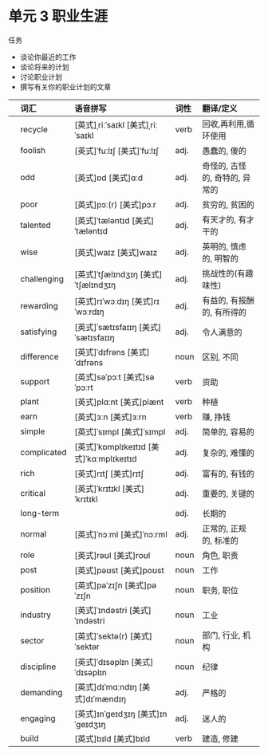 # **单元** **3** 职业生涯

任务

- 谈论你最近的工作
- 谈论将来的计划
- 讨论职业计划
- 撰写有关你的职业计划的文章

|      | 词汇        | 语音拼写                                 | 词性 | 翻译/定义                      |
| :--- | :---------- | :--------------------------------------- | :--- | :----------------------------- |
|      | recycle     | [英式]ˌriːˈsaɪkl [美式]ˌriːˈsaɪkl        | verb | 回收,再利用,循环使用           |
|      | foolish     | [英式]ˈfuːlɪʃ [美式]ˈfuːlɪʃ              | adj. | 愚蠢的, 傻的                   |
|      | odd         | [英式]ɒd [美式]ɑːd                       | adj. | 奇怪的, 古怪的, 奇特的, 异常的 |
|      | poor        | [英式]pɔː(r) [美式]pɔːr                  | adj. | 贫穷的, 贫困的                 |
|      | talented    | [英式]ˈtæləntɪd [美式]ˈtæləntɪd          | adj. | 有天才的, 有才干的             |
|      | wise        | [英式]waɪz [美式]waɪz                    | adj. | 英明的, 慎虑的, 明智的         |
|      | challenging | [英式]ˈtʃælɪndʒɪŋ [美式]ˈtʃælɪndʒɪŋ      | adj. | 挑战性的(有趣味性)             |
|      | rewarding   | [英式]rɪˈwɔːdɪŋ [美式]rɪˈwɔːrdɪŋ         | adj. | 有益的, 有报酬的, 有所得的     |
|      | satisfying  | [英式]ˈsætɪsfaɪɪŋ [美式]ˈsætɪsfaɪɪŋ      | adj. | 令人满意的                     |
|      | difference  | [英式]ˈdɪfrəns [美式]ˈdɪfrəns            | noun | 区别, 不同                     |
|      | support     | [英式]səˈpɔːt [美式]səˈpɔːrt             | verb | 资助                           |
|      | plant       | [英式]plɑːnt [美式]plænt                 | verb | 种植                           |
|      | earn        | [英式]ɜːn [美式]ɜːrn                     | verb | 赚, 挣钱                       |
|      | simple      | [英式]ˈsɪmpl [美式]ˈsɪmpl                | adj. | 简单的, 容易的                 |
|      | complicated | [英式]ˈkɒmplɪkeɪtɪd [美式]ˈkɑːmplɪkeɪtɪd | adj. | 复杂的, 难懂的                 |
|      | rich        | [英式]rɪtʃ [美式]rɪtʃ                    | adj. | 富有的, 有钱的                 |
|      | critical    | [英式]ˈkrɪtɪkl [美式]ˈkrɪtɪkl            | adj. | 重要的, 关键的                 |
|      | long-term   |                                          | adj. | 长期的                         |
|      | normal      | [英式]ˈnɔːml [美式]ˈnɔːrml               | adj. | 正常的, 正规的, 标准的         |
|      | role        | [英式]rəʊl [美式]roʊl                    | noun | 角色, 职责                     |
|      | post        | [英式]pəʊst [美式]poʊst                  | noun | 工作                           |
|      | position    | [英式]pəˈzɪʃn [美式]pəˈzɪʃn              | noun | 职务, 职位                     |
|      | industry    | [英式]ˈɪndəstri [美式]ˈɪndəstri          | noun | 工业                           |
|      | sector      | [英式]ˈsektə(r) [美式]ˈsektər            | noun | 部门, 行业, 机构               |
|      | discipline  | [英式]ˈdɪsəplɪn [美式]ˈdɪsəplɪn          | noun | 纪律                           |
|      | demanding   | [英式]dɪˈmɑːndɪŋ [美式]dɪˈmændɪŋ         | adj. | 严格的                         |
|      | engaging    | [英式]ɪnˈɡeɪdʒɪŋ [美式]ɪnˈɡeɪdʒɪŋ        | adj. | 迷人的                         |
|      | build       | [英式]bɪld [美式]bɪld                    | verb | 建造, 修建                     |
